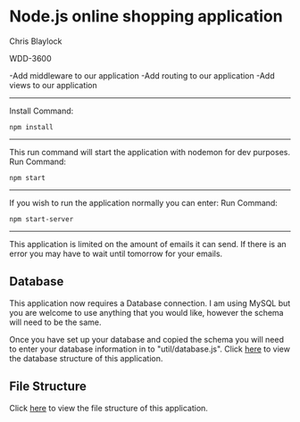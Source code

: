 Node.js online shopping application
==============

Chris Blaylock

WDD-3600 

-Add middleware to our application
-Add routing to our application
-Add views to our application

----------------------------

Install Command:

	npm install 


----------------------------
This run command will start the application with nodemon for dev purposes. 
Run Command:

	npm start
----------------------------

If you wish to run the application normally you can enter:
Run Command:

	npm start-server

----------------------------
This application is limited on the amount of emails it can send. If there is an error you may have to wait until tomorrow for your emails. 



## Database
This application now requires a Database connection. I am using MySQL but you are welcome to use anything that you would like, however the schema will need to be the same.

Once you have set up your database and copied the schema you will need to enter your database information in to "util/database.js".
Click [here](https://github.com/blaylockc09/WDD3600/blob/main/WDD3600%20ER%20Diagram.pdf) to view the database structure of this application. 



## File Structure
Click [here](https://github.com/blaylockc09/WDD3600/blob/main/tree.txt) to view the file structure of this application. 
